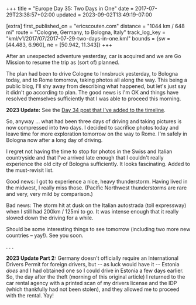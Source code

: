 +++
title = "Europe Day 35: Two Days in One"
date = 2017-07-29T23:38:57+02:00
updated = 2023-09-02T13:49:19-07:00

[extra]
first_published_on = "ericscouten.com"
distance = "1044 km / 648 mi"
route = "Cologne, Germany, to Bologna, Italy"
track_log_key = "kml/v1/2017/07/2017-07-29-two-days-in-one.kml"
bounds = {sw = [44.483, 6.960], ne = [50.942, 11.343]}
+++

After an unexpected adventure yesterday, car is acquired and we are Go Mission to resume the trip as (sort of) planned.

<!-- more -->

The plan had been to drive Cologne to Innsbruck yesterday, to Bologna today, and to Rome tomorrow, taking photos all along the way. This being a public blog, I'll shy away from describing what happened, but let's just say it didn't go according to plan. The good news is I'm OK and things have resolved themselves sufficiently that I was able to proceed this morning.

**2023 Update:** See the [Day 34 post that I've added to the timeline](/2017/06-24+europe/34-a-port-in-a-storm/).

So, anyway ... what had been three days of driving and taking pictures is now compressed into two days. I decided to sacrifice photos today and leave time for more exploration tomorrow on the way to Rome. I'm safely in Bologna now after a long day of driving.

I regret not having the time to stop for photos in the Swiss and Italian countryside and that I've arrived late enough that I couldn't really experience the old city of Bologna sufficiently. It looks fascinating. Added to the must-revisit list.

Good news: I got to experience a nice, heavy thunderstorm. Having lived in the midwest, I really miss those. (Pacific Northwest thunderstorms are rare and very, very mild by comparison.)

Bad news: The storm hit at dusk on the Italian autostrada (toll expressway) when I still had 200km / 125mi to go. It was intense enough that it really slowed down the driving for a while.

Should be some interesting things to see tomorrow (including two more new countries – yay!). See you soon.

. . .

**2023 Update Part 2:** Germany doesn't officially require an International Drivers Permit for foreign drivers, but -- as luck would have it -- Estonia _does_ and I had obtained one so I could drive in Estonia a few days earlier. So, the day after the theft (morning of this original article) I returned to the car rental agency with a printed scan of my drivers license and the IDP (which thankfully had not been stolen), and they allowed me to proceed with the rental. Yay!
